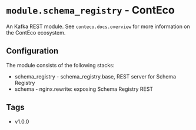 # `module.schema_registry` - ContEco

An Kafka REST module.
See `conteco.docs.overview` for more information on the ContEco ecosystem.

## Configuration

The module consists of the following stacks:
* schema_registry - schema_registry.base, REST server for Schema Registry
* schema - nginx.rewrite: exposing Schema Registry REST

## Tags

* v1.0.0
